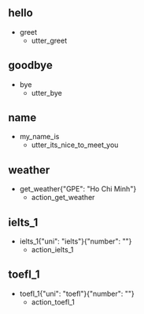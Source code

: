 ## hello
* greet
    - utter_greet

## goodbye
* bye
    - utter_bye

## name
* my_name_is
    - utter_its_nice_to_meet_you
    
## weather
* get_weather{"GPE": "Ho Chi Minh"}
    - action_get_weather

## ielts_1
* ielts_1{"uni": "ielts"}{"number": ""}
    - action_ielts_1

## toefl_1
* toefl_1{"uni": "toefl"}{"number": ""}
    - action_toefl_1
